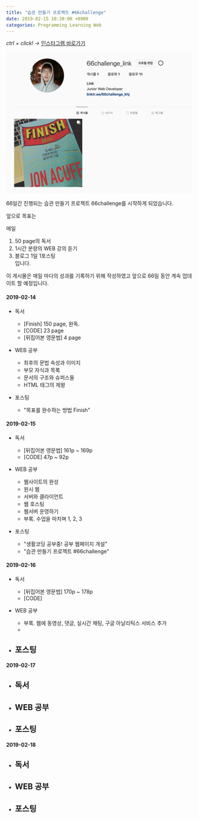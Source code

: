 ```yaml
---
title: "습관 만들기 프로젝트 #66challenge"
date: 2019-02-15 10:39:00 +0900
categories: Programming Learning Web
---
```


*ctrl + click! ->*
[인스타그램 바로가기](https://www.instagram.com/66challenge_khj/?hl=ko)

![image](https://github.com/DeveloperKHJ/DeveloperKHJ.github.io/blob/master/_images/instagram-main.png?raw=true)

66일간 진행되는 습관 만들기 프로젝트 66challenge를 시작하게 되었습니다.

앞으로 목표는

매일
1. 50 page의 독서
2. 1시간 분량의 WEB 강의 듣기
3. 블로그 1일 1포스팅  
입니다.

이 게시물은 매일 마다의 성과를 기록하기 위해 작성하였고 앞으로 66일 동안 계속 업데이트 할 예정입니다.

#### 2019-02-14
  - 독서
    - [Finish] 150 page, 완독.
    - [CODE] 23 page
    - [뒤집어본 영문법] 4 page


  - WEB 공부
    - 최후의 문법 속성과 이미지
    - 부모 자식과 목록
    - 문서의 구조와 슈퍼스들
    - HTML 태그의 제왕


  - 포스팅
    - "목표를 완수하는 방법 Finish"

#### 2019-02-15
  - 독서
    - [뒤집어본 영문법] 161p ~ 169p
    - [CODE] 47p ~ 92p


  - WEB 공부
    - 웹사이트의 완성
    - 원시 웹
    - 서버와 클라이언트
    - 웹 호스팅
    - 웹서버 운영하기
    - 부록. 수업을 마치며 1, 2, 3


  - 포스팅
    - "생활코딩 공부중! 공부 웹페이지 개설"
    - "습관 만들기 프로젝트 #66challenge"

#### 2019-02-16
  - 독서
    - [뒤집어본 영문법] 170p ~ 178p
    - [CODE]

  - WEB 공부
    - 부록. 웹에 동영상, 댓글, 실시간 채팅, 구글 아날리틱스 서비스 추가
    -


  - 포스팅
    -


#### 2019-02-17
  - 독서
    -

  - WEB 공부
    -


  - 포스팅
    -

#### 2019-02-18
  - 독서
    -

  - WEB 공부
    -


  - 포스팅
    -
